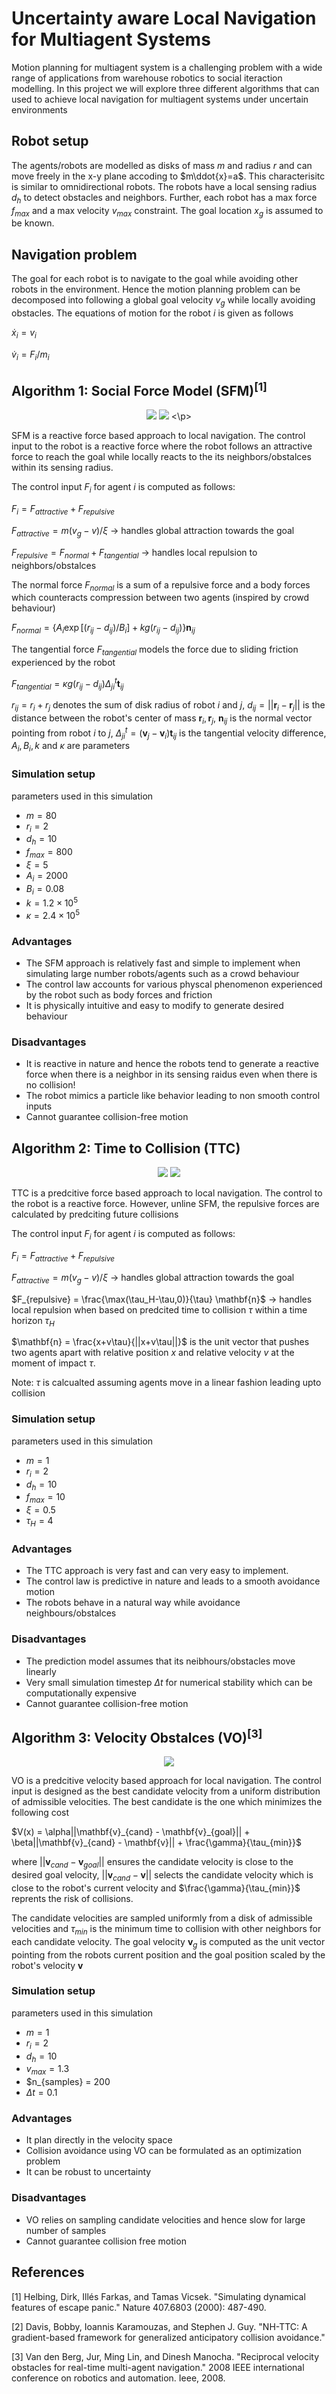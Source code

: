 # Uncertainty aware Local Navigation for Multiagent Systems
Motion planning for multiagent system is a challenging problem with a wide range of applications from warehouse robotics to social iteraction modelling. In this project we will explore three different algorithms that can used to achieve local navigation for multiagent systems under uncertain environments

## Robot setup
The agents/robots are modelled as disks of mass $m$ and radius $r$ and can move freely in the x-y plane accoding to $m\ddot{x}=a$. This characterisitc is similar to omnidirectional robots. The robots have a local sensing radius $d_h$ to detect obstacles and neighbors. Further, each robot has a max force $f_{max}$ and a max velocity $v_{max}$ constraint. The goal location $x_g$ is assumed to be known. 

## Navigation problem
The goal for each robot is to navigate to the goal while avoiding other robots in the environment. Hence the motion planning problem can be decomposed into following a global goal velocity $v_g$ while locally avoiding obstacles. The equations of motion for the robot $i$ is given as follows

$\dot{x}_i = v_i$

$\dot{v}_i = F_i/m_i$

## Algorithm 1: Social Force Model (SFM)$^{[1]}$
<p align="center">
<img src=https://github.com/sriram-2502/uncertainty_aware_navigation/blob/master/gif/SFM_3.gif> 
<img src=https://github.com/sriram-2502/uncertainty_aware_navigation/blob/master/gif/SFM_8.gif>
<\p>

SFM is a reactive force based approach to local navigation. The control input to the robot is a reactive force where the robot follows an attractive force to reach the goal while locally reacts to the its neighbors/obstalces within its sensing radius. 

The control input $F_i$ for agent $i$ is computed as follows:

$F_i = F_{attractive} + F_{repulsive}$

$F_{attractive} = m (v_g - v)/\xi$ $\rightarrow$ handles global attraction towards the goal

$F_{repulsive} = F_{normal} + F_{tangential}$ $\rightarrow$ handles local repulsion to neighbors/obstalces

The normal force $F_{normal}$ is a sum of a repulsive force and a body forces which counteracts compression between two agents (inspired by crowd behaviour)

$F_{normal} = \{A_i\exp[(r_{ij}-d_{ij})/B_i] + kg(r_{ij}-d_{ij})\}\mathbf{n}_{ij}$

The tangential force $F_{tangential}$ models the force due to sliding friction experienced by the robot

$F_{tangential} = \kappa g(r_{ij}-d_{ij})\Delta_{ji}^t \mathbf{t}_{ij}$

$r_{ij} = r_i + r_j$ denotes the sum of disk radius of robot $i$ and $j$, $d_{ij} = ||\mathbf{r}_i -\mathbf{r}_j||$ is the distance between the robot's center of mass $\mathbf{r}_i, \mathbf{r}_j$, $\mathbf{n}_{ij}$ is the normal vector pointing from robot $i$ to $j$, $\Delta_{ji}^t = (\mathbf{v}_j - \mathbf{v}_i) \mathbf{t}_{ij}$ is the tangential velocity difference, 
$A_i,B_i, k$ and $\kappa$ are parameters 

### Simulation setup
parameters used in this simulation
* $m = 80$
* $r_i = 2$
* $d_h = 10$
* $f_{max} = 800$
* $\xi = 5$
* $A_i = 2000$
* $B_i = 0.08$
* $k = 1.2\times 10^5$
* $\kappa = 2.4 \times 10^5$

### Advantages
* The SFM approach is relatively fast and simple to implement when simulating large number robots/agents such as a crowd behaviour
* The control law accounts for various physcal phenomenon experienced by the robot such as body forces and friction
* It is physically intuitive and easy to modify to generate desired behaviour

### Disadvantages
* It is reactive in nature and hence the robots tend to generate a reactive force when there is a neighbor in its sensing raidus even when there is no collision!
* The robot mimics a particle like behavior leading to non smooth control inputs
* Cannot guarantee collision-free motion

## Algorithm 2: Time to Collision (TTC)
<p align="center">
<img src=https://github.com/sriram-2502/uncertainty_aware_navigation/blob/master/gif/TTC_3.gif> 
<img src=https://github.com/sriram-2502/uncertainty_aware_navigation/blob/master/gif/TTC_8.gif>
</p>

TTC is a predcitive force based approach to local navigation. The control to the robot is a reactive force. However, unline SFM, the repulsive forces are calculated by predciting future collisions

The control input $F_i$ for agent $i$ is computed as follows:

$F_i = F_{attractive} + F_{repulsive}$

$F_{attractive} = m (v_g - v)/\xi$ $\rightarrow$ handles global attraction towards the goal

$F_{repulsive} = \frac{\max(\tau_H-\tau,0)}{\tau} \mathbf{n}$ $\rightarrow$ handles local repulsion when based on predcited time to collision $\tau$ within a time horizon $\tau_H$

$\mathbf{n} = \frac{x+v\tau}{||x+v\tau||}$ is the unit vector that pushes two agents apart with relative position $x$ and relative velocity $v$ at the moment of impact $\tau$. 

Note: $\tau$ is calcualted assuming agents move in a linear fashion leading upto collision

### Simulation setup
parameters used in this simulation
* $m = 1$
* $r_i = 2$
* $d_h = 10$
* $f_{max} = 10$
* $\xi = 0.5$
* $\tau_H = 4$

### Advantages
* The TTC approach is very fast and can very easy to implement.
* The control law is predictive in nature and leads to a smooth avoidance motion 
* The robots behave in a natural way while avoidance neighbours/obstalces

### Disadvantages
* The prediction model assumes that its neibhours/obstacles move linearly 
* Very small simulation timestep $\Delta t$ for numerical stability which can be computationally expensive
* Cannot guarantee collision-free motion

## Algorithm 3: Velocity Obstalces (VO)$^{[3]}$
<p align="center">
<img src=https://github.com/sriram-2502/uncertainty_aware_navigation/blob/master/gif/VO_3.gif>
</p>


VO is a predcitive velocity based approach for local navigation. The control input is designed as the best candidate velocity from a uniform distribution of admissible velocities. The best candidate is the one which minimizes the following cost

$V(x) = \alpha||\mathbf{v}_{cand} - \mathbf{v}_{goal}|| + \beta||\mathbf{v}_{cand} - \mathbf{v}|| + \frac{\gamma}{\tau_{min}}$

where $||\mathbf{v}_{cand} - \mathbf{v}_{goal}||$ ensures the candidate velocity is close to the desired goal velocity, $||\mathbf{v}_{cand} - \mathbf{v}||$ selects the candidate velocity which is close to the robot's current velocity and $\frac{\gamma}{\tau_{min}}$ reprents the risk of collisions. 

The candidate velocities are sampled uniformly from a disk of admissible velocities and $\tau_{min}$ is the minimum time to collision with other neighbors for each candidate velocity. The goal velocity $\mathbf{v}_g$ is computed as the unit vector pointing from the robots current position and the goal position scaled by the robot's velocity $\mathbf{v}$

### Simulation setup
parameters used in this simulation
* $m = 1$
* $r_i = 2$
* $d_h = 10$
* $v_{max} = 1.3$
* $n_{samples} = 200
* $\Delta t = 0.1$ 

### Advantages
* It plan directly in the velocity space
* Collision avoidance using VO can be formulated as an optimization problem
* It can be robust to uncertainty

### Disadvantages
* VO relies on sampling candidate velocities and hence slow for large number of samples
* Cannot guarantee collision free motion

## References
[1] Helbing, Dirk, Illés Farkas, and Tamas Vicsek. "Simulating dynamical features of escape panic." Nature 407.6803 (2000): 487-490.

[2] Davis, Bobby, Ioannis Karamouzas, and Stephen J. Guy. "NH-TTC: A gradient-based framework for generalized anticipatory collision avoidance."

[3] Van den Berg, Jur, Ming Lin, and Dinesh Manocha. "Reciprocal velocity obstacles for real-time multi-agent navigation." 2008 IEEE international conference on robotics and automation. Ieee, 2008.
